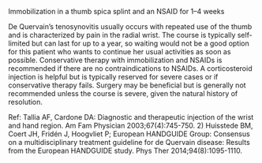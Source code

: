 Immobilization in a thumb spica splint and an NSAID for 1–4 weeks

De Quervain’s tenosynovitis usually occurs with repeated use of the thumb and is characterized by pain in the radial wrist. The course is typically self-limited but can last for up to a year, so waiting would not be a good option for this patient who wants to continue her usual activities as soon as possible. Conservative therapy with immobilization and NSAIDs is recommended if there are no contraindications to NSAIDs. A corticosteroid injection is helpful but is typically reserved for severe cases or if conservative therapy fails. Surgery may be beneficial but is generally not recommended unless the course is severe, given the natural history of resolution.

Ref: Tallia AF, Cardone DA: Diagnostic and therapeutic injection of the wrist and hand region. Am Fam Physician 2003;67(4):745-750.  2) Huisstede BM, Coert JH, Fridén J, Hoogvliet P; European HANDGUIDE Group: Consensus on a multidisciplinary treatment guideline for de Quervain disease: Results from the European HANDGUIDE study. Phys Ther 2014;94(8):1095-1110.